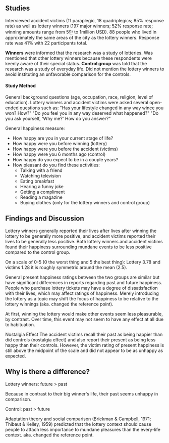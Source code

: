 ## Studies
Interviewed accident victims (11 paraplegic, 18 quadriplegics; 85% response rate) as well as lottery winners (197 major winners; 52% response rate; winning amounts range from 5만 to 1million USD).
88 people who lived in approximately the same areas of the city as the lottery winners. Response rate was 41% with 22 participants total.

**Winners** were informed that the research was a study of lotteries. Was mentioned that other lottery winners because these respondents were keenly aware of their special status.
**Control group** was told that the research was a study of everyday life. Did not mention the lottery winners to avoid instituting an unfavorable comparison for the controls.

#### Study Method
General background questions (age, occupation, race, religion, level of education).
Lottery winners and accident victims were asked several open-ended questions such as:
"Has your lifestyle changed in any way wince you won? How?"
"Do you feel you in any way deserved what happened?"
"Do you ask yourself, 'Why me?' How do you answer?"

General happiness measure:
- How happy are you in your current stage of life?
- How happy were you before winning (lottery)
- How happy were you before the accident (victims)
- How happy were you 6 months ago (control)
- How happy do you expect to be in a couple years?
- How pleasant do you find these activities:
	- Talking with a friend
	- Watching television
	- Eating breakfast
	- Hearing a funny joke
	- Getting a compliment
	- Reading a magazine
	- Buying clothes (only for the lottery winners and control group)

## Findings and Discussion
Lottery winners generally reported their lives after lives after winning the lottery to be generally more positive, and accident victims reported their lives to be generally less positive.
Both lottery winners and accident victims found their happiness surrounding mundane events to be less positive compared to the control group.

On a scale of 0-5 (0 the worst thing and 5 the best thing):
Lottery 3.78 and victims 1.28
 it is roughly symmetric around the mean (2.5).

General present happiness ratings between the two groups are similar but have significant differences in reports regarding past and future happiness.
People who purchase lottery tickets may have a degree of dissatisfaction with their lives, which may affect ratings of happiness.
Merely introducing the lottery as a topic may shift the focus of happiness to be relative to the lottery winnings (aka. changed the reference point).

At first, winning the lottery would make other events seem less pleasurable, by contrast. Over time, this event may not seem to have any effect at all due to habituation.


Nostalgia Effect
The accident victims recall their past as being happier than did controls (nostalgia effect) and also report their present as being less happy than their controls. However, the victim rating of present happiness is still above the midpoint of the scale and did not appear to be as unhappy as expected.

## Why is there a difference? 
  
Lottery winners: future > past

Because in contrast to their big winner's life, their past seems unhappy in comparison.

Control: past > future

  

Adaptation theory and social comparison (Brickman & Campbell, 1971;  Thibaut & Kelley, 1959) predicted that the lottery context should cause people to attach less importance to mundane pleasures than the every-life context.
aka. changed the reference point.